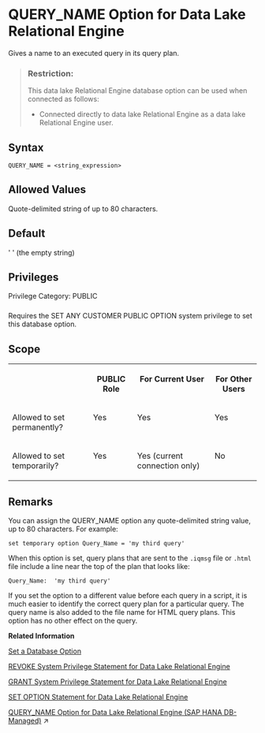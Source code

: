 <!-- loioa64cbcec84f21015a49bf2d389632729 -->

# QUERY\_NAME Option for Data Lake Relational Engine

Gives a name to an executed query in its query plan.



> ### Restriction:  
> This data lake Relational Engine database option can be used when connected as follows:
> 
> -   Connected directly to data lake Relational Engine as a data lake Relational Engine user.



<a name="loioa64cbcec84f21015a49bf2d389632729__query_name_syntax1"/>

## Syntax

```
QUERY_NAME = <string_expression>
```



<a name="loioa64cbcec84f21015a49bf2d389632729__query_name_values1"/>

## Allowed Values

Quote-delimited string of up to 80 characters.



<a name="loioa64cbcec84f21015a49bf2d389632729__query_name_default1"/>

## Default

' ' \(the empty string\)



<a name="loioa64cbcec84f21015a49bf2d389632729__query_name_priv1"/>

## Privileges

Privilege Category: PUBLIC



### 

Requires the SET ANY CUSTOMER PUBLIC OPTION system privilege to set this database option.



<a name="loioa64cbcec84f21015a49bf2d389632729__query_name_scope1"/>

## Scope


<table>
<tr>
<th valign="top">

 



</th>
<th valign="top">

PUBLIC Role



</th>
<th valign="top">

For Current User



</th>
<th valign="top">

For Other Users



</th>
</tr>
<tr>
<td valign="top">

Allowed to set permanently?



</td>
<td valign="top">

Yes



</td>
<td valign="top">

Yes



</td>
<td valign="top">

Yes



</td>
</tr>
<tr>
<td valign="top">

Allowed to set temporarily?



</td>
<td valign="top">

Yes



</td>
<td valign="top">

Yes \(current connection only\)



</td>
<td valign="top">

No



</td>
</tr>
</table>



<a name="loioa64cbcec84f21015a49bf2d389632729__query_name_remarks1"/>

## Remarks

You can assign the QUERY\_NAME option any quote-delimited string value, up to 80 characters. For example:

```
set temporary option Query_Name = 'my third query'
```

When this option is set, query plans that are sent to the `.iqmsg` file or `.html` file include a line near the top of the plan that looks like:

```
Query_Name:  'my third query'
```

If you set the option to a different value before each query in a script, it is much easier to identify the correct query plan for a particular query. The query name is also added to the file name for HTML query plans. This option has no other effect on the query.

**Related Information**  


[Set a Database Option](set-a-database-option-0dcb893.md "You set options with the SET OPTION statement.")

[REVOKE System Privilege Statement for Data Lake Relational Engine](../080-sql-statements/revoke-system-privilege-statement-for-data-lake-relational-engine-a3eadda.md "Removes specific system privileges from specific users and the right to administer the privilege.")

[GRANT System Privilege Statement for Data Lake Relational Engine](../080-sql-statements/grant-system-privilege-statement-for-data-lake-relational-engine-a3dfcb0.md "Grants specific system privileges to users or roles, with or without administrative rights.")

[SET OPTION Statement for Data Lake Relational Engine](../080-sql-statements/set-option-statement-for-data-lake-relational-engine-a625da7.md "Changes options that affect the behavior of the database and its compatibility with Transact-SQL. Setting the value of an option can change the behavior for all users or an individual user, in either a temporary or permanent scope.")

[QUERY_NAME Option for Data Lake Relational Engine (SAP HANA DB-Managed)](https://help.sap.com/viewer/a898e08b84f21015969fa437e89860c8/2023_1_QRC/en-US/46c2fe6f4e30441c982519451fa6a6bf.html "Gives a name to an executed query in its query plan.") :arrow_upper_right:


